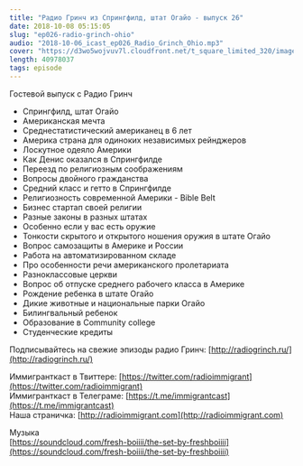 ```yaml
---
title: "Радио Гринч из Спрингфилд, штат Огайо - выпуск 26"
date: 2018-10-08 05:15:05
slug: "ep026-radio-grinch-ohio"
audio: "2018-10-06_icast_ep026_Radio_Grinch_Ohio.mp3"
cover: "https://d3wo5wojvuv7l.cloudfront.net/t_square_limited_320/images.spreaker.com/original/59ca954ddcc792ffbb114cd9e5414b25.jpg"
length: 40978037
tags: episode
---
```

Гостевой выпуск с Радио Гринч  
  
*  Спрингфилд, штат Огайо  
*  Американская мечта  
*  Среднестатистический американец в 6 лет  
*  Америка страна для одиноких независимых рейнджеров  
*  Лоскутное одеяло Америки  
*  Как Денис оказался в Спрингфилде  
*  Переезд по религиозным соображениям  
*  Вопросы двойного гражданства  
*  Средний класс и гетто в Спрингфилде  
*  Религиозность современной Америки - Bible Belt  
*  Бизнес стартап своей религии  
*  Разные законы в разных штатах  
*  Особенно если у вас есть оружие  
*  Тонкости скрытого и открытого ношения оружия в штате Огайо  
*  Вопрос самозащиты в Америке и России  
*  Работа на автоматизированном складе  
*  Про особенности речи американского пролетариата  
*  Разноклассовые церкви  
*  Вопрос об отпуске среднего рабочего класса в Америке  
*  Рождение ребенка в штате Огайо  
*  Дикие животные и национальные парки Огайо  
*  Билингвальный ребенок  
*  Образование в Community college  
*  Студенческие кредиты  
  
Подписывайтесь на свежие эпизоды радио Гринч: [http://radiogrinch.ru/](http://radiogrinch.ru/)  
  
Иммигранткаст в Твиттере: [https://twitter.com/radioimmigrant](https://twitter.com/radioimmigrant)  
Иммигранткаст в Телеграме: [https://t.me/immigrantcast](https://t.me/immigrantcast)  
Наша страничка: [http://radioimmigrant.com](http://radioimmigrant.com)  
  
Музыка  
[https://soundcloud.com/fresh-boiiii/the-set-by-freshboiiii](https://soundcloud.com/fresh-boiiii/the-set-by-freshboiiii)
